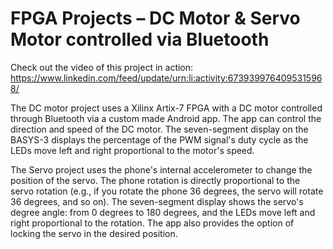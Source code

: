 # FPGA Projects – DC Motor & Servo Motor controlled via Bluetooth

Check out the video of this project in action:
https://www.linkedin.com/feed/update/urn:li:activity:6739399764095315968/

The DC motor project uses a Xilinx Artix-7 FPGA with a DC motor controlled through Bluetooth via a custom made Android app.  The app can control the direction and speed of the DC motor.  The seven-segment display on the BASYS-3 displays the percentage of the PWM signal's duty cycle as the LEDs move left and right proportional to the motor's speed.  

The Servo project uses the phone's internal accelerometer to change the position of the servo.  The phone rotation is directly proportional to the servo rotation (e.g., if you rotate the phone 36 degrees, the servo will rotate 36 degrees, and so on).  The seven-segment display shows the servo's degree angle: from 0 degrees to 180 degrees, and the LEDs move left and right proportional to the rotation.  The app also provides the option of locking the servo in the desired position.  
